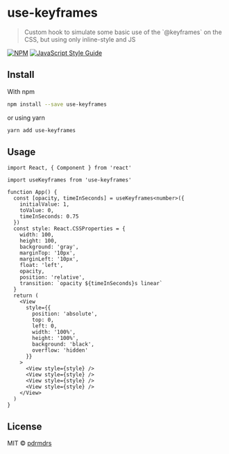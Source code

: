 # use-keyframes

> Custom hook to simulate some basic use of the &#x60;@keyframes&#x60; on the CSS, but using only inline-style and JS

[![NPM](https://img.shields.io/npm/v/use-keyframes.svg)](https://www.npmjs.com/package/use-keyframes) [![JavaScript Style Guide](https://img.shields.io/badge/code_style-standard-brightgreen.svg)](https://standardjs.com)

## Install

With npm

```bash
npm install --save use-keyframes
```

or using yarn

```bash
yarn add use-keyframes
```

## Usage

```tsx
import React, { Component } from 'react'

import useKeyframes from 'use-keyframes'

function App() {
  const [opacity, timeInSeconds] = useKeyframes<number>({
    initialValue: 1,
    toValue: 0,
    timeInSeconds: 0.75
  })
  const style: React.CSSProperties = {
    width: 100,
    height: 100,
    background: 'gray',
    marginTop: '10px',
    marginLeft: '10px',
    float: 'left',
    opacity,
    position: 'relative',
    transition: `opacity ${timeInSeconds}s linear`
  }
  return (
    <View
      style={{
        position: 'absolute',
        top: 0,
        left: 0,
        width: '100%',
        height: '100%',
        background: 'black',
        overflow: 'hidden'
      }}
    >
      <View style={style} />
      <View style={style} />
      <View style={style} />
      <View style={style} />
    </View>
  )
}
```

## License

MIT © [pdrmdrs](https://github.com/pdrmdrs)
